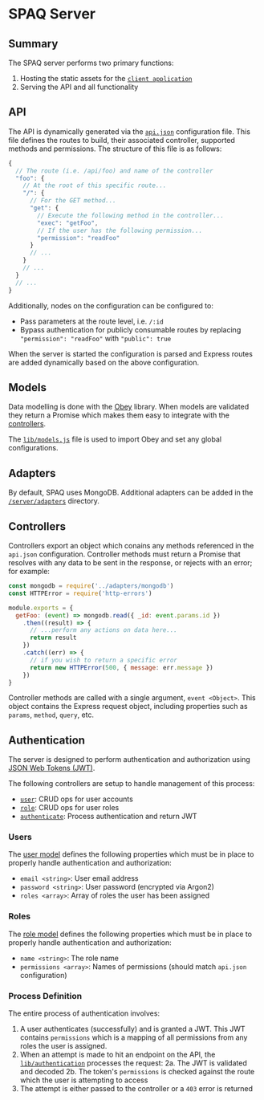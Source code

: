# SPAQ Server

## Summary

The SPAQ server performs two primary functions:

1. Hosting the static assets for the [`client application`](../client)
2. Serving the API and all functionality

## API

The API is dynamically generated via the [`api.json`](./api.json) configuration file. This file defines the routes to build, their associated controller, supported methods and permissions. The structure of this file is as follows:

```javascript
{
  // The route (i.e. /api/foo) and name of the controller
  "foo": {
    // At the root of this specific route...
    "/": {
      // For the GET method...
      "get": {
        // Execute the following method in the controller...
        "exec": "getFoo",
        // If the user has the following permission...
        "permission": "readFoo"
      }
      // ...
    }
    // ...
  }
  // ...
}
```

Additionally, nodes on the configuration can be configured to:

* Pass parameters at the route level, i.e. `/:id`
* Bypass authentication for publicly consumable routes by replacing `"permission": "readFoo"` with `"public": true`

When the server is started the configuration is parsed and Express routes are added dynamically based on the above configuration.

## Models

Data modelling is done with the [Obey](https://github.com/TechnologyAdvice/obey) library. When models are validated they return a Promise which makes them easy to integrate with the [controllers](#controllers).

The [`lib/models.js`](/server/lib/models.js) file is used to import Obey and set any global configurations.

## Adapters

By default, SPAQ uses MongoDB. Additional adapters can be added in the [`/server/adapters`](/server/adapters) directory.

## Controllers

Controllers export an object which conains any methods referenced in the `api.json` configuration. Controller methods must return a Promise that resolves with any data to be sent in the response, or rejects with an error; for example:

```javascript
const mongodb = require('../adapters/mongodb')
const HTTPError = require('http-errors')

module.exports = {
  getFoo: (event) => mongodb.read({ _id: event.params.id })
    .then((result) => {
      // ...perform any actions on data here...
      return result
    })
    .catch((err) => {
      // if you wish to return a specific error
      return new HTTPError(500, { message: err.message })
    })
}
```

Controller methods are called with a single argument, `event <Object>`. This object contains the Express request object, including properties such as `params`, `method`, `query`, etc.

## Authentication

The server is designed to perform authentication and authorization using [JSON Web Tokens (JWT)](https://jwt.io/).

The following controllers are setup to handle management of this process:

* [`user`](/server/controllers/user.js): CRUD ops for user accounts
* [`role`](/server/controllers/role.js): CRUD ops for user roles
* [`authenticate`](/server/controllers/authenticate.js): Process authentication and return JWT

### Users

The [user model](/server/models/user.js) defines the following properties which must be in place to properly handle authentication and authorization:

* `email <string>`: User email address
* `password <string>`: User password (encrypted via Argon2)
* `roles <array>`: Array of roles the user has been assigned

### Roles

The [role model](/server/models/role.js) defines the following properties which must be in place to properly handle authentication and authorization:

* `name <string>`: The role name
* `permissions <array>`: Names of permissions (should match `api.json` configuration)

### Process Definition

The entire process of authentication involves:

1. A user authenticates (successfully) and is granted a JWT. This JWT contains `permissions` which is a mapping of all permissions from any roles the user is assigned.
2. When an attempt is made to hit an endpoint on the API, the [`lib/authentication`](/server/lib/authentication.js) processes the request:
  2a. The JWT is validated and decoded
  2b. The token's `permissions` is checked against the route which the user is attempting to access
3. The attempt is either passed to the controller or a `403` error is returned